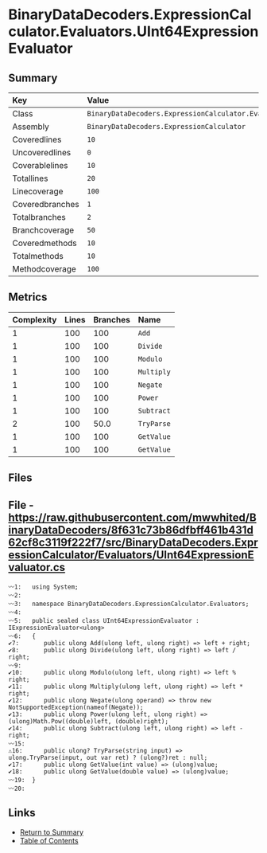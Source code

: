 ﻿# BinaryDataDecoders.ExpressionCalculator.Evaluators.UInt64ExpressionEvaluator

## Summary

| Key             | Value                                                                          |
| :-------------- | :----------------------------------------------------------------------------- |
| Class           | `BinaryDataDecoders.ExpressionCalculator.Evaluators.UInt64ExpressionEvaluator` |
| Assembly        | `BinaryDataDecoders.ExpressionCalculator`                                      |
| Coveredlines    | `10`                                                                           |
| Uncoveredlines  | `0`                                                                            |
| Coverablelines  | `10`                                                                           |
| Totallines      | `20`                                                                           |
| Linecoverage    | `100`                                                                          |
| Coveredbranches | `1`                                                                            |
| Totalbranches   | `2`                                                                            |
| Branchcoverage  | `50`                                                                           |
| Coveredmethods  | `10`                                                                           |
| Totalmethods    | `10`                                                                           |
| Methodcoverage  | `100`                                                                          |

## Metrics

| Complexity | Lines | Branches | Name       |
| :--------- | :---- | :------- | :--------- |
| 1          | 100   | 100      | `Add`      |
| 1          | 100   | 100      | `Divide`   |
| 1          | 100   | 100      | `Modulo`   |
| 1          | 100   | 100      | `Multiply` |
| 1          | 100   | 100      | `Negate`   |
| 1          | 100   | 100      | `Power`    |
| 1          | 100   | 100      | `Subtract` |
| 2          | 100   | 50.0     | `TryParse` |
| 1          | 100   | 100      | `GetValue` |
| 1          | 100   | 100      | `GetValue` |

## Files

## File - https://raw.githubusercontent.com/mwwhited/BinaryDataDecoders/8f631c73b86dfbff461b431d62cf8c3119f222f7/src/BinaryDataDecoders.ExpressionCalculator/Evaluators/UInt64ExpressionEvaluator.cs

```CSharp
〰1:   using System;
〰2:   
〰3:   namespace BinaryDataDecoders.ExpressionCalculator.Evaluators;
〰4:   
〰5:   public sealed class UInt64ExpressionEvaluator : IExpressionEvaluator<ulong>
〰6:   {
✔7:       public ulong Add(ulong left, ulong right) => left + right;
✔8:       public ulong Divide(ulong left, ulong right) => left / right;
〰9:   
✔10:      public ulong Modulo(ulong left, ulong right) => left % right;
✔11:      public ulong Multiply(ulong left, ulong right) => left * right;
✔12:      public ulong Negate(ulong operand) => throw new NotSupportedException(nameof(Negate));
✔13:      public ulong Power(ulong left, ulong right) => (ulong)Math.Pow((double)left, (double)right);
✔14:      public ulong Subtract(ulong left, ulong right) => left - right;
〰15:  
⚠16:      public ulong? TryParse(string input) => ulong.TryParse(input, out var ret) ? (ulong?)ret : null;
✔17:      public ulong GetValue(int value) => (ulong)value;
✔18:      public ulong GetValue(double value) => (ulong)value;
〰19:  }
〰20:  
```

## Links

* [Return to Summary](Summary.md)
* [Table of Contents](../TOC.md)

